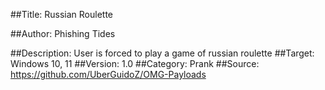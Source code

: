 ##Title: Russian Roulette

##Author: Phishing Tides

##Description: User is forced to play a game of russian roulette
##Target: Windows 10, 11
##Version: 1.0
##Category: Prank
##Source: https://github.com/UberGuidoZ/OMG-Payloads
